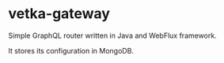 # vetka-gateway

Simple GraphQL router written in Java and WebFlux framework.

It stores its configuration in MongoDB.
